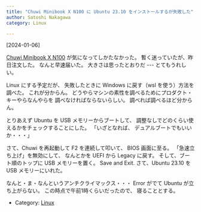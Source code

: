 ```yaml
---
title: "Chuwi Minibook X N100 に Ubuntu 23.10 をインストールするが失敗した"
author: Satoshi Nakagawa
category: Linux

---
```


[2024-01-06]  
 
[Chuwi Minibook X N100](https://www.chuwi.com/jp/product/items/chuwi-minibook-x-n100.html) が気になってしかたなかった。
暫く迷っていたが、昨日注文した。
なんと早速届いた。
大きさは思ったとおりだ ---
とてもうれしい。

 Linux にする予定だが、
失敗したときに Windows に戻す（wsl を使う）方法を
調べた。
これが分からん。
どうやらマシンの素性を調べるためにプロダクト・キーやらなんやらを
調べなければならないらしい。
調べれば調べるほど分からん。

 とりあえず
Ubuntu を USB メモリーからブートして、
調整なしでどのくらい使えるかをチェックすることにした。
「いざとなれば、
デュアルブートでもいいか・・・」

 さて、Chuwi を再起動して F2 を連続して叩いて、
BIOS 画面に至る。
「急速立ち上げ」を無効にして、
なんとかを UEFI から Legacy に戻す。
そして、ブート順のトップに
USB メモリーを置く。
Save and Exit.
さて、Ubuntu 23.10 を USB メモリーにいれた。

 なんと・ま・なんというアンチクライマックス・・・
Error がでて Ubuntu が立ち上がらない。
この時点で午前1時くらいだったので、
寝ることとする。

- Category: [Linux](/categories.html#Linux)

